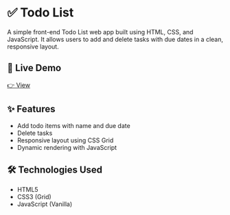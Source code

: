 # ✅ Todo List

A simple front-end Todo List web app built using HTML, CSS, and JavaScript. It allows users to add and delete tasks with due dates in a clean, responsive layout.

## 🔗 Live Demo  
[👉 View ](https://saikrishnamamidi2003.github.io/Youtube-clone/)

## ✨ Features
- Add todo items with name and due date  
- Delete tasks  
- Responsive layout using CSS Grid  
- Dynamic rendering with JavaScript  

## 🛠 Technologies Used
- HTML5  
- CSS3 (Grid)  
- JavaScript (Vanilla)
